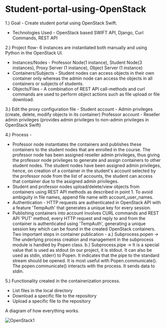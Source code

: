 # Student-portal-using-OpenStack

1.) Goal - Create student portal using OpenStack Swift.
   - Technologies Used - OpenStack based SWIFT API, Django, Curl Commands, REST API

2.) Project flow- 6 instances are instantiated both manually and using Python in the OpenStack UI.

- Instances/Nodes - Professor Node(1 instance), Student Node(3 instances), Proxy Server (1 instance), Object Server (1 instance)
- Containers/Subjects - Student nodes can access objects in their own container only whereas the admin node can access the objects in all containers or subjects of students.
- Objects/Files - A combination of REST API call-methods and curl commands are used to perform object actions such as file upload or file download.

3.) Edit the proxy configuration file -
Student account - Admin privileges (create, delete, modify objects in its container)
Professor account - Reseller admin privileges (provides admin privileges to non-admin privileges in OpenStack Swift)

4.) Process -
- Professor node instantiates the containers and publishes these containers to the student nodes that are enrolled in the course. The professor node has been assigned reseller admin privileges, thus giving the professor node privileges to generate and assign containers to other student nodes. The student nodes have been assigned admin privileges, hence, on creation of a container in the student's account selected by the professor node from the list of accounts, the student can access that container due to the assigned admin privileges.
- Student and professor nodes upload/delete/view objects from containers using REST API methods as described in point 1. To avoid ambiguity in file names, append file name with account_user_names.
- Authentication - HTTP requests are authenticated in OpenStack API with a feature 'TempAuth' that generates a unique key for every session. 
- Publishing containers into account involves CURL commands and REST API 'PUT' method, every HTTP request and reply to and from the container is authenticated using 'TempAuth', generating a unique session key which can be found in the created OpenStack containers. Two important steps in container publication - a.) Subprocess.popen → The underlying process creation and management in the subprocess module is handled by Popen class. b.) Subprocess.pipe → It is a special value that is used as stdout (in our project, it is stdout. It can also be used as stdin, stderr) to Popen. It indicates that the pipe to the standard stream should be opened. It is most useful with Popen.communicate(). The popen.communicate() interacts with the process. It sends data to stdin.

5.) Functionality created in the containerization process.
- List files in the local directory
- Download a specific file to the repository
- Upload a specific file to the repository

A diagram of how everything works.

![OpenStack1](https://user-images.githubusercontent.com/22990797/124118337-115f4200-da26-11eb-9cb8-f94148ba9f22.PNG)
